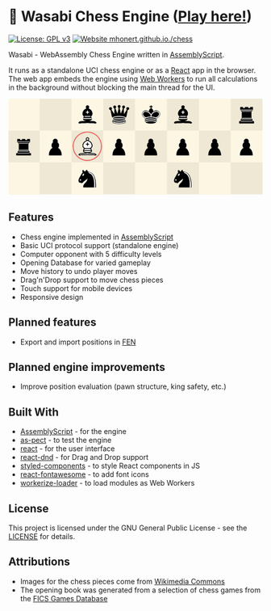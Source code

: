 # :sushi: Wasabi Chess Engine ([Play here!](https://mhonert.github.io/chess))

[![License: GPL v3](https://img.shields.io/badge/License-GPLv3-blue.svg)](https://www.gnu.org/licenses/gpl-3.0)
[![Website mhonert.github.io./chess](https://img.shields.io/website-up-down-green-red/http/mhonert.github.io/chess)](https://mhonert.github.io/chess)

Wasabi - WebAssembly Chess Engine written in [AssemblyScript](https://github.com/AssemblyScript/assemblyscript).

It runs as a standalone UCI chess engine or as a [React](https://reactjs.org/) app in the browser.
The web app embeds the engine using [Web Workers](https://developer.mozilla.org/en-US/docs/Web/API/Web_Workers_API)
to run all calculations in the background without blocking the main thread for the UI.

![Screenshot](chess_screenshot.png)


## Features
- Chess engine implemented in [AssemblyScript](https://github.com/AssemblyScript/assemblyscript)
- Basic UCI protocol support (standalone engine)
- Computer opponent with 5 difficulty levels
- Opening Database for varied gameplay
- Move history to undo player moves
- Drag'n'Drop support to move chess pieces
- Touch support for mobile devices
- Responsive design

## Planned features
- Export and import positions in [FEN](https://en.wikipedia.org/wiki/Forsyth%E2%80%93Edwards_Notation)

## Planned engine improvements
- Improve position evaluation (pawn structure, king safety, etc.)

## Built With
* [AssemblyScript](https://github.com/AssemblyScript/assemblyscript) - for the engine
* [as-pect](https://github.com/jtenner/as-pect) - to test the engine
* [react](https://reactjs.org/) - for the user interface
* [react-dnd](https://github.com/react-dnd/react-dnd) - for Drag and Drop support
* [styled-components](https://www.styled-components.com/) - to style React components in JS
* [react-fontawesome](https://github.com/FortAwesome/react-fontawesome) - to add font icons
* [workerize-loader](https://github.com/developit/workerize-loader) - to load modules as Web Workers

## License
This project is licensed under the GNU General Public License - see the [LICENSE](LICENSE) for details.

## Attributions
* Images for the chess pieces come from [Wikimedia Commons](https://commons.wikimedia.org/wiki/Category:SVG_chess_pieces)
* The opening book was generated from a selection of chess games from the [FICS Games Database](https://www.ficsgames.org)
